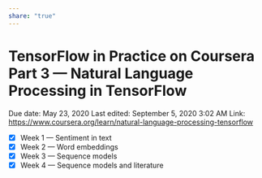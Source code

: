 ```yaml
---
share: "true"
---
```



# TensorFlow in Practice on Coursera Part 3 — Natural Language Processing in TensorFlow

Due date: May 23, 2020
Last edited: September 5, 2020 3:02 AM
Link: https://www.coursera.org/learn/natural-language-processing-tensorflow

- [x]  Week 1 — Sentiment in text
- [x]  Week 2 — Word embeddings
- [x]  Week 3 — Sequence models
- [x]  Week 4 — Sequence models and literature

